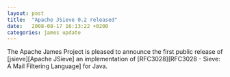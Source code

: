 ```yaml
---
layout: post
title:  "Apache JSieve 0.2 released"
date:   2008-08-17 16:13:22 +0200
categories: james update
---
```


The Apache James Project is pleased to announce the first public release of
[jsieve][Apache JSieve] an implementation of [RFC3028][RFC3028 - Sieve: A Mail Filtering Language]
for Java.

[jsieve]: http://james.apache.org/jsieve
[RFC3028]: http://www.faqs.org/rfcs/rfc3028.html